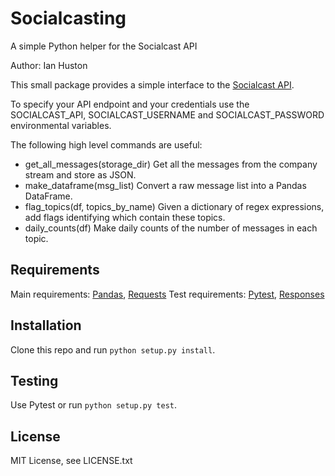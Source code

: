 # Socialcasting

A simple Python helper for the Socialcast API

Author: Ian Huston

This small package provides a simple interface to the [Socialcast API](https://socialcast.github.io/socialcast/).

To specify your API endpoint and your credentials use the SOCIALCAST_API, SOCIALCAST_USERNAME
and SOCIALCAST_PASSWORD environmental variables.

The following high level commands are useful:

* get_all_messages(storage_dir)
  Get all the messages from the company stream and store as JSON.
* make_dataframe(msg_list)
  Convert a raw message list into a Pandas DataFrame.
* flag_topics(df, topics_by_name)
  Given a dictionary of regex expressions, add flags identifying which contain these topics.
* daily_counts(df)
  Make daily counts of the number of messages in each topic.

## Requirements
Main requirements: [Pandas](http://pandas.pydata.org), [Requests](http://python-requests.org)
Test requirements: [Pytest](http://pytest.org), [Responses](https://github.com/getsentry/responses)

## Installation
Clone this repo and run `python setup.py install`.

## Testing
Use Pytest or run `python setup.py test`.

## License
MIT License, see LICENSE.txt
